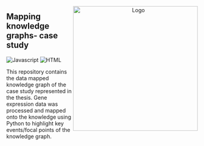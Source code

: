 
<!-- PROJECT LOGO AND TITLE -->
<p align="center">
  <a href="https://shakirasa.github.io/Data-mapped-knowledge-graph-case-study/#/">
    <img src="images/logo-github.png" alt="Logo" align="right" height="328">
  </a>

  <h2 align="left">Mapping knowledge graphs- case study </h2>
</p>

![Javascript](https://img.shields.io/badge/JavaScript-F7DF1E?style=for-the-badge&logo=javascript&logoColor=black)
![HTML](https://img.shields.io/badge/HTML-239120?style=for-the-badge&logo=html5&logoColor=white)

This repository contains the data mapped knowledge graph of the case study represented in the thesis. Gene expression data was processed and mapped onto the knowledge using Python to highlight key events/focal points of the knowledge graph.

